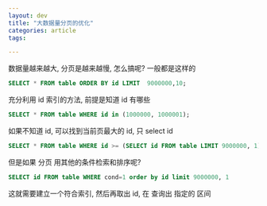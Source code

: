 ```yaml
---
layout: dev
title: "大数据量分页的优化"
categories: article
tags: 

---
```


数据量越来越大, 分页是越来越慢, 怎么搞呢? 一般都是这样的

```sql
SELECT * FROM table ORDER BY id LIMIT  9000000,10;
```

充分利用 id 索引的方法, 前提是知道 id 有哪些

```sql
SELECT * FROM table WHERE id in (1000000, 1000001);
```

如果不知道 id, 可以找到当前页最大的 id, 只 select id

```sql
SELECT * FROM table WHERE id >= (SELECT id FROM table LIMIT 9000000, 1) LIMIT 10;
```

但是如果 分页 用其他的条件检索和排序呢?

```sql
SELECT id FROM table WHERE cond=1 order by id limit 9000000, 1
```

这就需要建立一个符合索引, 然后再取出 id, 在 查询出 指定的 区间




